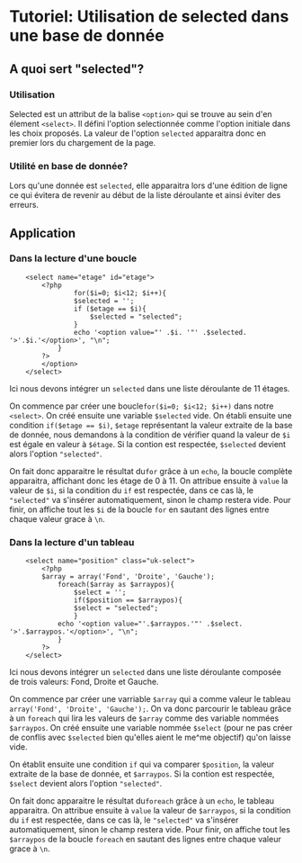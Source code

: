 # Tutoriel: Utilisation de selected dans une base de donnée
## A quoi sert "selected"?
### Utilisation

Selected est un attribut de la balise ```<option>``` qui se trouve au sein d'en élement ```<select>```. Il défini l'option selectionnée comme l'option initiale dans les choix proposés. La valeur de l'option ```selected``` apparaitra donc en premier lors du chargement de la page. 

### Utilité en base de donnée?

Lors qu'une donnée est ```selected```, elle apparaitra lors d'une édition de ligne ce qui évitera de revenir au début de la liste déroulante et ainsi éviter des erreurs.

## Application
### Dans la lecture d'une boucle

```
    <select name="etage" id="etage">   
        <?php 
                for($i=0; $i<12; $i++){
                $selected = '';
                if ($etage == $i){
                    $selected = "selected";
                }
                echo '<option value="' .$i. '"' .$selected. '>'.$i.'</option>', "\n";               
            } 
        ?>
        </option>
    </select> 
```

Ici nous devons intégrer un ```selected``` dans une liste déroulante de 11 étages.

On commence par créer une boucle```for($i=0; $i<12; $i++)``` dans notre ```<select>```. On créé ensuite une variable ```$selected``` vide. On établi ensuite une condition ```if($etage == $i)```, ```$etage``` représentant la valeur extraite de la base de donnée, nous demandons à la condition de vérifier quand la valeur de ```$i``` est égale en valeur à ```$étage```. Si la contion est respectée, ```$selected``` devient alors l'option ```"selected"```.

On fait donc apparaitre le résultat du```for``` grâce à un ```echo```, la boucle complète apparaitra, affichant donc les étage de 0 à 11. On attribue ensuite à ```value``` la valeur de ```$i```, si la condition du ```if``` est respectée, dans ce cas là, le ```"selected"``` va s'insérer automatiquement, sinon le champ restera vide. Pour finir, on affiche tout les ```$i``` de la boucle ```for``` en sautant des lignes entre chaque valeur grace à ```\n```.


### Dans la lecture d'un tableau

```
    <select name="position" class="uk-select">
        <?php
        $array = array('Fond', 'Droite', 'Gauche');
            foreach($array as $arraypos){ 
                $select = '';                   
                if($position == $arraypos){
                $select = "selected";
                }
            echo '<option value="'.$arraypos.'"' .$select. '>'.$arraypos.'</option>', "\n";
            }
        ?>
    </select>  
```

Ici nous devons intégrer un ```selected``` dans une liste déroulante composée de trois valeurs: Fond, Droite et Gauche.

On commence par créer une varriable ```$array``` qui a comme valeur le tableau ```array('Fond', 'Droite', 'Gauche');```. On va donc parcourir le tableau grâce à un ```foreach``` qui lira les valeurs de ```$array``` comme des variable nommées ```$arraypos```. On créé ensuite une variable nommée ```$select``` (pour ne pas créer de conflis avec ```$selected``` bien qu'elles aient le me^me objectif) qu'on laisse vide.

On établit ensuite une condition ```if``` qui va comparer ```$position```, la valeur extraite de la base de donnée, et ```$arraypos```. Si la contion est respectée, ```$select``` devient alors l'option ```"selected"```. 

On fait donc apparaitre le résultat du```foreach``` grâce à un ```echo```, le tableau apparaitra. On attribue ensuite à ```value``` la valeur de ```$arraypos```, si la condition du ```if``` est respectée, dans ce cas là, le ```"selected"``` va s'insérer automatiquement, sinon le champ restera vide. Pour finir, on affiche tout les ```$arraypos``` de la boucle ```foreach``` en sautant des lignes entre chaque valeur grace à ```\n```.
